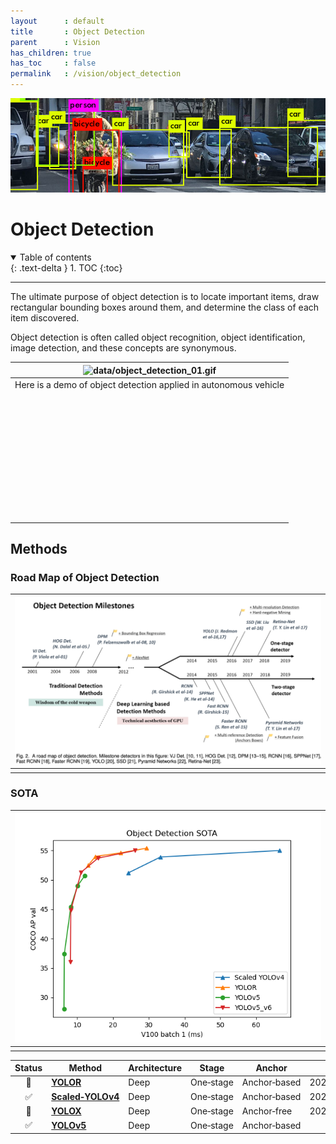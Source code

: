 ```yaml
---
layout      : default
title       : Object Detection
parent		: Vision
has_children: true
has_toc     : false
permalink   : /vision/object_detection
---
```


![data/object_detection.png](data/object_detection.png)

# Object Detection

<details open markdown="block">
  <summary>Table of contents</summary>
  {: .text-delta }
  1. TOC
  {:toc}
</details>

---

The ultimate purpose of object detection is to locate important items, draw
rectangular bounding boxes around them, and determine the class of each item
discovered.

Object detection is often called object recognition, object identification,
image detection, and these concepts are synonymous.

|  ![data/object_detection_01.gif](data/object_detection_01.gif)   |
|:----------------------------------------------------------------:|
| Here is a demo of object detection applied in autonomous vehicle | 
|                       <img height="200" />                       |

## Methods

### Road Map of Object Detection

| ![data/milestones.png](data/milestones.png) |
|:-------------------------------------------:|
|                                             | 
 
### SOTA

| ![data/object_detection_sota.png](data/object_detection_sota.png) |
|:-----------------------------------------------------------------:|
|                                                                   | 

| Status | Method                                      | Architecture | Stage           | Anchor             | Date       | Publication    |
|:------:|---------------------------------------------|--------------|-----------------|--------------------|------------|----------------|
|   🔄   | [**YOLOR**](yolor.md)                       | Deep         | One&#8209;stage | Anchor&#8209;based | 2021/05/10 | arXiv          |
|   ✅    | [**Scaled&#8209;YOLOv4**](scaled_yolov4.md) | Deep         | One&#8209;stage | Anchor&#8209;based | 2021/06/25 | CVPR&nbsp;2021 |
|   🔄   | [**YOLOX**](yolox.md)                       | Deep         | One&#8209;stage | Anchor&#8209;free  | 2021/08/06 | arXiv          |
|   ✅    | [**YOLOv5**](yolov5.md)                     | Deep         | One&#8209;stage | Anchor&#8209;based |            |                |

